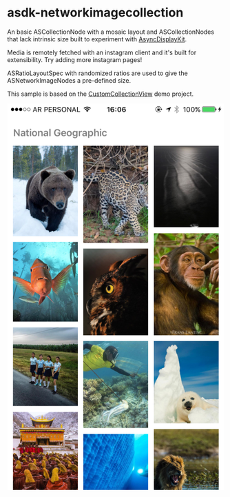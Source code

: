 # asdk-networkimagecollection
An basic ASCollectionNode with a mosaic layout and ASCollectionNodes that lack intrinsic size built to experiment with [AsyncDisplayKit](https://github.com/facebook/AsyncDisplayKit).

Media is remotely fetched with an instagram client and it's built for extensibility. Try adding more instagram pages!

ASRatioLayoutSpec with randomized ratios are used to give the ASNetworkImageNodes a pre-defined size.

This sample is based on the [CustomCollectionView](https://github.com/facebook/AsyncDisplayKit/tree/master/examples) demo project.

![Screenshot](https://raw.githubusercontent.com/jonybur/asdk-networkimagecollection/master/screenshots/screenshot1.PNG)